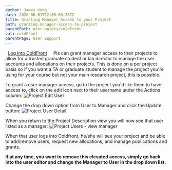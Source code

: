 ```yaml
---
author: James Hong
date: 2020-06-01T12:00:00.387Z
title: Granting Manager Access to your Project
path: granting-manager-access-to-project
parentPath: user-guides/coldfront
cat: coldFront
parentPage: User Support
---
```


&nbsp;
[Log into ColdFront](https://hpcaccount.usc.edu/)
&nbsp;
&nbsp;
PIs can grant manager access to their projects to allow for a trusted graduate student or lab director to manage the user accounts and allocations on their projects.  This is done on a per project basis so if you want a TA or graduate student to manage the project you're using for your course but not your main research project, this is possible.


To grant a user manager access, go to the project you'd like them to have access to, click on the edit icon next to their username under the Actions column:
![Project Edit User](images/coldfront_project_edituser.jpg)

Change the drop down option from User to Manager and click the Update button: 
![Project User Detail](images/coldfront_project_userdetail.jpg)


When you return to the Project Description view you will now see that user listed as a manager:
![Project Users - view manager](images/coldfront_project_usermanager.jpg)


When that user logs into Coldfront, he/she will see your project and be able to add/remove users, request new allocations, and manage publications and grants.


**If at any time, you want to remove this elevated access, simply go back into the user editor and change the Manager to User in the drop down list.**


